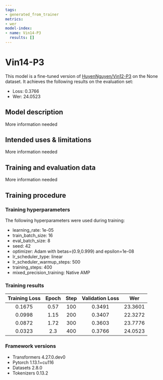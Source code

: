 ```yaml
---
tags:
- generated_from_trainer
metrics:
- wer
model-index:
- name: Vin14-P3
  results: []
---
```


<!-- This model card has been generated automatically according to the information the Trainer had access to. You
should probably proofread and complete it, then remove this comment. -->

# Vin14-P3

This model is a fine-tuned version of [HuyenNguyen/Vin12-P3](https://huggingface.co/HuyenNguyen/Vin12-P3) on the None dataset.
It achieves the following results on the evaluation set:
- Loss: 0.3766
- Wer: 24.0523

## Model description

More information needed

## Intended uses & limitations

More information needed

## Training and evaluation data

More information needed

## Training procedure

### Training hyperparameters

The following hyperparameters were used during training:
- learning_rate: 1e-05
- train_batch_size: 16
- eval_batch_size: 8
- seed: 42
- optimizer: Adam with betas=(0.9,0.999) and epsilon=1e-08
- lr_scheduler_type: linear
- lr_scheduler_warmup_steps: 500
- training_steps: 400
- mixed_precision_training: Native AMP

### Training results

| Training Loss | Epoch | Step | Validation Loss | Wer     |
|:-------------:|:-----:|:----:|:---------------:|:-------:|
| 0.1675        | 0.57  | 100  | 0.3491          | 23.3601 |
| 0.0998        | 1.15  | 200  | 0.3407          | 22.3272 |
| 0.0872        | 1.72  | 300  | 0.3603          | 23.7776 |
| 0.0323        | 2.3   | 400  | 0.3766          | 24.0523 |


### Framework versions

- Transformers 4.27.0.dev0
- Pytorch 1.13.1+cu116
- Datasets 2.8.0
- Tokenizers 0.13.2
